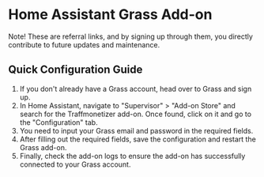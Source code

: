 # Home Assistant Grass Add-on

Note! These are referral links, and by signing up through them,
you directly contribute to future updates and maintenance.

## Quick Configuration Guide

1. If you don't already have a Grass account, head over to Grass and sign up.
2. In Home Assistant, navigate to "Supervisor" > "Add-on Store" and search for the Traffmonetizer add-on. Once found, click on it and go to the "Configuration" tab.
4. You need to input your Grass email and password in the required fields.
5. After filling out the required fields, save the configuration and restart the Grass add-on.
6. Finally, check the add-on logs to ensure the add-on has successfully connected to your Grass account.
